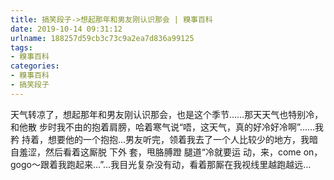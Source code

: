 ```yaml
---
title: 搞笑段子->想起那年和男友刚认识那会 | 糗事百科
date: 2019-10-14 09:31:12
urlname: 188257d59cb3c73c9a2ea7d836a99125
tags: 
- 糗事百科
categories:
- 糗事百科
- 搞笑段子
---
```

天气转凉了，想起那年和男友刚认识那会，也是这个季节……那天天气也特别冷，和他散 步时我不由的抱着肩膀，哈着寒气说“唔，这天气，真的好冷好冷啊”……我矜 持着，想要他的一个抱抱…男友听完，领着我去了一个人比较少的地方，我暗自羞涩，然后看着这厮脱 下外 套，甩胳膊蹬 腿道“冷就要运 动，来，come on，gogo～跟着我跑起来…”…我目光复杂没有动，看着那厮在我视线里越跑越远…


